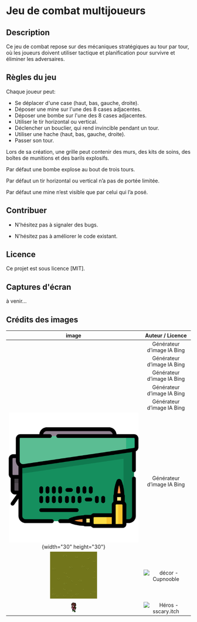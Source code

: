 # Jeu de combat multijoueurs

## Description
Ce jeu de combat repose sur des mécaniques stratégiques au tour par tour, où les joueurs doivent utiliser tactique et planification pour survivre et éliminer les adversaires.

## Règles du jeu

Chaque joueur peut:
+ Se déplacer d'une case (haut, bas, gauche, droite).
+ Déposer une mine sur l'une des 8 cases adjacentes.
+ Déposer une bombe sur l'une des 8 cases adjacentes.
+ Utiliser le tir horizontal ou vertical.
+ Déclencher un bouclier, qui rend invincible pendant un tour.
+ Utiliser une hache (haut, bas, gauche, droite).
+ Passer son tour.

Lors de sa création, une grille peut contenir des murs, des kits de soins, des boîtes de
munitions et des barils explosifs. 

Par défaut une bombe explose au bout de trois tours.

Par défaut un tir horizontal ou vertical n’a pas de portée limitée.

Par défaut une mine n’est visible que par celui qui l’a posé.

## Contribuer

+ N'hésitez pas à signaler des bugs.

+ N'hésitez pas à améliorer le code existant.

## Licence

Ce projet est sous licence [MIT].

## Captures d'écran

à venir...

## Crédits des images

|                          image                           |                                 Auteur / Licence                                 |
|:--------------------------------------------------------:|:--------------------------------------------------------------------------------:|
|                          ![]()                           |                            Générateur d’image IA Bing                            |
|                          ![]()                           |                            Générateur d’image IA Bing                            |
|                          ![]()                           |                            Générateur d’image IA Bing                            |
|                          ![]()                           |                            Générateur d’image IA Bing                            |
|                          ![]()                           |                            Générateur d’image IA Bing                            |
| ![](./src/resources/images/ammo.png){width="30" height="30"} |                            Générateur d’image IA Bing                            |
|          ![](./src/resources/images/ground.png)          | ![décor - Cupnooble](https://cupnooble.itch.io/sprout-lands-asset-pack?download) |
|           ![](./src/resources/images/vert.png)           |        ![Héros - sscary.itch](https://sscary.itch.io/the-adventurer-male)        |